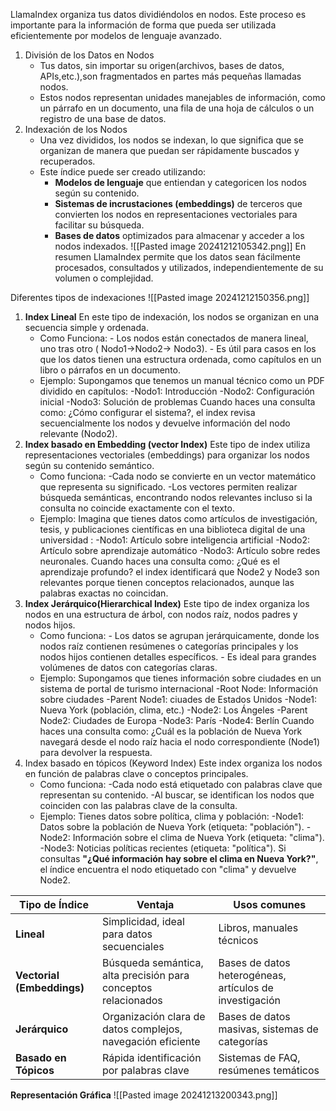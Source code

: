 LlamaIndex organiza tus datos dividiéndolos en nodos. Este proceso es importante para la información de forma que pueda ser utilizada eficientemente por modelos de lenguaje avanzado.
1. División de los Datos en Nodos
	- Tus datos, sin importar su origen(archivos, bases de datos, APIs,etc.),son fragmentados en partes más pequeñas llamadas nodos.
	- Estos nodos representan unidades manejables de información, como un párrafo en un documento, una fila de una hoja de cálculos o un registro de una base de datos.
2. Indexación de los Nodos
	- Una vez divididos, los nodos se indexan, lo que significa que se organizan de manera que puedan ser rápidamente buscados y recuperados.
	- Este índice puede ser creado utilizando:
		- **Modelos de lenguaje** que entiendan y categoricen los nodos según su contenido.
		- **Sistemas de incrustaciones (embeddings)** de terceros que convierten los nodos en representaciones vectoriales para facilitar su búsqueda.
		- **Bases de datos** optimizados para almacenar y acceder a los nodos indexados.
![[Pasted image 20241212105342.png]]
En resumen LlamaIndex permite que los datos sean fácilmente procesados, consultados y utilizados, independientemente de su volumen o complejidad. 

Diferentes tipos de indexaciones
![[Pasted image 20241212150356.png]]
1. **Index Lineal**
	En este tipo de indexación, los nodos se organizan en una secuencia simple y ordenada.
	- Como Funciona:
		  - Los nodos están conectados de manera lineal, uno tras otro ( Nodo1->Nodo2-> Nodo3).
		  - Es útil para casos en los que los datos tienen una estructura ordenada, como capítulos en un libro o párrafos en un documento.
	- Ejemplo: Supongamos que tenemos un manual técnico como un PDF dividido en capítulos:
		-Nodo1: Introducción 
		-Nodo2: Configuración inicial
		-Nodo3: Solución de problemas
	 Cuando haces una consulta como: ¿Cómo configurar el sistema?, el index revisa secuencialmente los nodos y devuelve información del nodo relevante (Nodo2).
2. **Index basado en Embedding (vector Index)**	
	Este tipo de index utiliza representaciones vectoriales (embeddings) para organizar los nodos según su contenido semántico. 
	- Como funciona:
	     -Cada nodo se convierte en un vector matemático que representa su  significado.
	     -Los vectores permiten realizar búsqueda semánticas, encontrando nodos relevantes incluso si la consulta no coincide exactamente con el  texto.
	- Ejemplo: Imagina que tienes datos como artículos de investigación, tesis, y publicaciones científicas en una biblioteca digital de una universidad :
	    -Nodo1: Artículo sobre inteligencia artificial
		-Nodo2: Artículo sobre aprendizaje automático
		-Nodo3: Artículo sobre redes neuronales.
	Cuando haces una consulta como: ¿Qué es el aprendizaje profundo? el index identificará que Node2 y Node3 son relevantes porque tienen conceptos relacionados, aunque las palabras exactas no coincidan.
3. **Index Jerárquico(Hierarchical Index)**
	Este tipo de index organiza los nodos en una estructura de árbol, con nodos raíz, nodos padres y nodos hijos.
	- Como funciona:
		  - Los datos se agrupan jerárquicamente, donde los nodos raíz contienen resúmenes o categorías principales y los nodos hijos contienen detalles específicos.
		  - Es ideal para grandes volúmenes de datos con categorías claras.
	- Ejemplo: Supongamos que tienes información sobre ciudades en un sistema de portal de turismo internacional
	    -Root Node: Información sobre ciudades
		-Parent Node1: ciuades de Estados Unidos
			-Node1: Nueva York (población, clima, etc.)
			-Node2: Los Ángeles
		-Parent Node2: Ciudades de Europa
			-Node3: París
			-Node4: Berlín
	Cuando haces una consulta como: ¿Cuál es la población de Nueva York navegará desde el nodo raíz hacia el nodo correspondiente (Node1) para devolver la respuesta.
4. Index basado en tópicos (Keyword Index)
	Este index organiza los nodos en función de palabras clave o conceptos principales.
	- Como funciona:
		-Cada nodo está etiquetado con palabras clave que representan su contenido.
		-Al buscar, se identifican los nodos que coinciden con las palabras clave de la consulta.
	- Ejemplo: Tienes datos sobre política, clima y población:
			-Node1: Datos sobre la población de Nueva York (etiqueta: "población").
			-Node2: Información sobre el clima de Nueva York (etiqueta: "clima").
			-Node3: Noticias políticas recientes (etiqueta: "política").
	Si consultas **"¿Qué información hay sobre el clima en Nueva York?"**, el índice encuentra el nodo etiquetado con "clima" y devuelve Node2.

| Tipo de Índice             | Ventaja                                                        | Usos comunes                                            |
| -------------------------- | -------------------------------------------------------------- | ------------------------------------------------------- |
| **Lineal**                 | Simplicidad, ideal para datos secuenciales                     | Libros, manuales técnicos                               |
| **Vectorial (Embeddings)** | Búsqueda semántica, alta precisión para conceptos relacionados | Bases de datos heterogéneas, artículos de investigación |
| **Jerárquico**             | Organización clara de datos complejos, navegación eficiente    | Bases de datos masivas, sistemas de categorías          |
| **Basado en Tópicos**      | Rápida identificación por palabras clave                       | Sistemas de FAQ, resúmenes temáticos                    |
**Representación Gráfica** 
![[Pasted image 20241213200343.png]]












